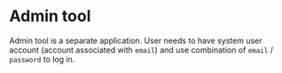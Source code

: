 # Admin tool

Admin tool is a separate application. User needs to have system user account (account associated with `email`) and use combination of `email` / `password` to log in.
